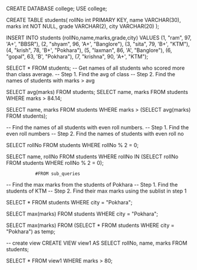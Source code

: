 CREATE DATABASE college;
USE college;

CREATE TABLE students(
rollNo int PRIMARY KEY,
name VARCHAR(30),
marks int NOT NULL,
grade VARCHAR(2),
city VARCHAR(20)
);

INSERT INTO students
(rollNo,name,marks,grade,city)
VALUES
(1, "ram", 97, 'A+', "BBSR"),
(2, "shyam", 96, 'A+', "Banglore"),
(3, "sita", 79, 'B+', "KTM"),
(4, "krish", 78, 'B+', "Pokhara"),
(5, "laxman", 86, 'A', "Banglore"),
(6, "gopal", 63, 'B', "Pokhara"),
(7, "krishna", 90, 'A+', "KTM");

SELECT * FROM students;
-- Get names of all students who scored more than class average.
-- Step 1. Find the avg of class
-- Step 2. Find the names of students with marks > avg

SELECT avg(marks) FROM students;
SELECT name, marks FROM students
WHERE marks > 84.14;

SELECT name, marks FROM students
WHERE marks > (SELECT avg(marks) FROM students);

-- Find the names of all students with even roll numbers.
-- Step 1. Find the even roll numbers
-- Step 2. Find the names of students with even roll no

SELECT rollNo FROM students
WHERE rollNo % 2 = 0;

SELECT  name, rollNo FROM students
WHERE rollNo IN (SELECT rollNo FROM students
				WHERE rollNo % 2 = 0);
                
               #FROM sub_queries 
  --  Find the max marks from the students of Pokhara
-- Step 1. Find the students of KTM
-- Step 2. Find their max marks using the sublist in step 1        

SELECT *  FROM students
WHERE city = "Pokhara";

SELECT max(marks)  FROM students
WHERE city = "Pokhara";

SELECT max(marks) FROM (SELECT *  FROM students
WHERE city = "Pokhara") as temp;

-- create view
CREATE VIEW  view1 AS
SELECT rollNo, name, marks FROM students;



SELECT * FROM view1
WHERE marks > 80;

     
                
                
                
                
                
                